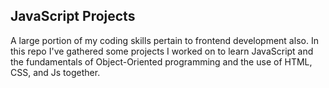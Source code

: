<h2>JavaScript Projects</h2>

<p>A large portion of my coding skills pertain to frontend development also. In this repo I've gathered some projects I worked on to learn JavaScript and the fundamentals of 
Object-Oriented programming and the use of HTML, CSS, and Js together.</p>
